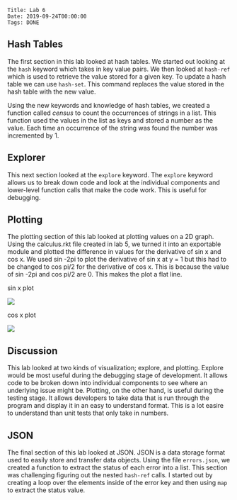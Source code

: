     Title: Lab 6
    Date: 2019-09-24T00:00:00
    Tags: DONE

<!-- more -->

## Hash Tables

The first section in this lab looked at hash tables. We started out looking at the `hash` keyword which takes in key value pairs. We then looked at `hash-ref` which is used to retrieve the value stored for a given key. To update a hash table we can use `hash-set`. This command replaces the value stored in the hash table with the new value.

Using the new keywords and knowledge of hash tables, we created a function called *census* to count the occurrences of strings in a list. This function used the values in the list as keys and stored a number as the value. Each time an occurrence of the string was found the number was incremented by 1.

## Explorer

This next section looked at the `explore` keyword. The `explore` keyword allows us to break down code and look at the individual components and lower-level function calls that make the code work. This is useful for debugging.

## Plotting

The plotting section of this lab looked at plotting values on a 2D graph. Using the calculus.rkt file created in lab 5, we turned it into an exportable module and plotted the difference in values for the derivative of sin x and cos x. We used sin -2pi to plot the derivative of sin x at y = 1 but this had to be changed to cos pi/2 for the derivative of cos x. This is because the value of sin -2pi and cos pi/2 are 0. This makes the plot a flat line.

sin x plot

![](https://i.imgur.com/lSWEjv5.png)

cos x plot

![](https://i.imgur.com/QIEu6U7.png)

## Discussion

This lab looked at two kinds of visualization; explore, and plotting. Explore would be most useful during the debugging stage of development. It allows code to be broken down into individual components to see where an underlying issue might be. Plotting, on the other hand, is useful during the testing stage. It allows developers to take data that is run through the program and display it in an easy to understand format. This is a lot easire to understand than unit tests that only take in numbers.

## JSON

The final section of this lab looked at JSON. JSON is a data storage format used to easily store and transfer data objects. Using the file `errors.json`, we created a function to extract the status of each error into a list. This section was challenging figuring out the nested `hash-ref` calls. I started out by creating a loop over the elements inside of the error key and then using `map` to extract the status value.

